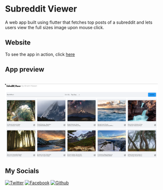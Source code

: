 # Subreddit Viewer

A web app built using flutter that fetches top posts of a subreddit and lets users view the full sizes image upon mouse click.

## Website

To see the app in action, click [here](https://subreddit-viewer.web.app/#/)

## App preview

<br>

<img src="screenshots/homepage.png" alt="drawing">

## My Socials

[![Twitter][1.1]][1]
[![Facebook][2.1]][2]
[![Github][3.1]][3]

[1.1]: http://i.imgur.com/tXSoThF.png "twitter icon with padding"
[2.1]: http://i.imgur.com/P3YfQoD.png "facebook icon with padding"
[3.1]: http://i.imgur.com/0o48UoR.png "github icon with padding"





[1]: http://www.twitter.com/ikramhasandev
[2]: http://www.facebook.com/ihni7/
[3]: https://github.com/ikramhasan/
